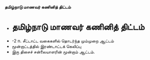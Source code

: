 **தமிழ்நாடு மாணவர் கணினித் திட்டம்**
- # தமிழ்நாடு மாணவர் கணினித் திட்டம்
- -2 n. சீட்டாட்ட வகைகளில் தொடர்ந்த மும்முறை ஆட்டம்
- மூன்றாட்டத்தில் இரண்டாட்டக் கெலிப்பு
- இரு திசைச் சன்லையாளரின் மூன்றாம் ஆட்டம்.

